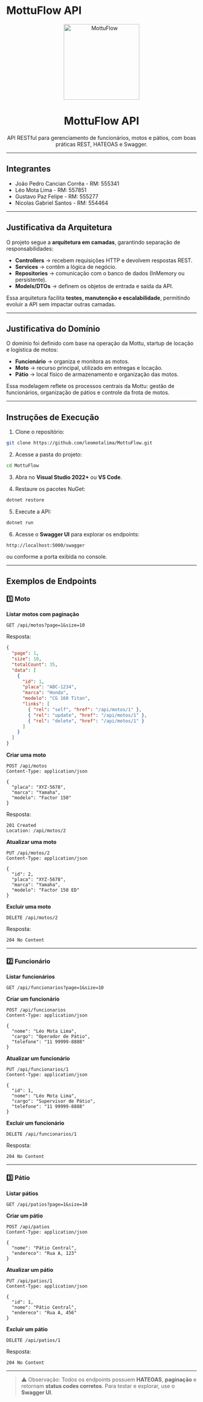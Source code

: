 # MottuFlow API

<div align="center">
  <img src="https://github.com/leomotalima/MottuFlow/blob/main/Assets/logo.png?raw=true" alt="MottuFlow" width="200"/>
  <h1>MottuFlow API</h1>
  <p>API RESTful para gerenciamento de funcionários, motos e pátios, com boas práticas REST, HATEOAS e Swagger.</p>
</div>

---

## Integrantes
- João Pedro Cancian Corrêa - RM: 555341  
- Léo Mota Lima - RM: 557851  
- Gustavo Paz Felipe - RM: 555277  
- Nicolas Gabriel Santos - RM: 554464  

---

## Justificativa da Arquitetura
O projeto segue a **arquitetura em camadas**, garantindo separação de responsabilidades:

- **Controllers** → recebem requisições HTTP e devolvem respostas REST.  
- **Services** → contêm a lógica de negócio.  
- **Repositories** → comunicação com o banco de dados (InMemory ou persistente).  
- **Models/DTOs** → definem os objetos de entrada e saída da API.  

Essa arquitetura facilita **testes, manutenção e escalabilidade**, permitindo evoluir a API sem impactar outras camadas.

---

## Justificativa do Domínio
O domínio foi definido com base na operação da Mottu, startup de locação e logística de motos:

- **Funcionário** → organiza e monitora as motos.  
- **Moto** → recurso principal, utilizado em entregas e locação.  
- **Pátio** → local físico de armazenamento e organização das motos.  

Essa modelagem reflete os processos centrais da Mottu: gestão de funcionários, organização de pátios e controle da frota de motos.

---

## Instruções de Execução

1. Clone o repositório:
```bash
git clone https://github.com/leomotalima/MottuFlow.git
```

2. Acesse a pasta do projeto:
```bash
cd MottuFlow
```

3. Abra no **Visual Studio 2022+** ou **VS Code**.

4. Restaure os pacotes NuGet:
```bash
dotnet restore
```

5. Execute a API:
```bash
dotnet run
```

6. Acesse o **Swagger UI** para explorar os endpoints:
```
http://localhost:5000/swagger
```
ou conforme a porta exibida no console.

---

## Exemplos de Endpoints

### 1️⃣ Moto

**Listar motos com paginação**
```
GET /api/motos?page=1&size=10
```
Resposta:
```json
{
  "page": 1,
  "size": 10,
  "totalCount": 35,
  "data": [
    {
      "id": 1,
      "placa": "ABC-1234",
      "marca": "Honda",
      "modelo": "CG 160 Titan",
      "links": [
        { "rel": "self", "href": "/api/motos/1" },
        { "rel": "update", "href": "/api/motos/1" },
        { "rel": "delete", "href": "/api/motos/1" }
      ]
    }
  ]
}
```

**Criar uma moto**
```
POST /api/motos
Content-Type: application/json

{
  "placa": "XYZ-5678",
  "marca": "Yamaha",
  "modelo": "Factor 150"
}
```
Resposta:
```
201 Created
Location: /api/motos/2
```

**Atualizar uma moto**
```
PUT /api/motos/2
Content-Type: application/json

{
  "id": 2,
  "placa": "XYZ-5678",
  "marca": "Yamaha",
  "modelo": "Factor 150 ED"
}
```

**Excluir uma moto**
```
DELETE /api/motos/2
```
Resposta:
```
204 No Content
```

---

### 2️⃣ Funcionário

**Listar funcionários**
```
GET /api/funcionarios?page=1&size=10
```

**Criar um funcionário**
```
POST /api/funcionarios
Content-Type: application/json

{
  "nome": "Léo Mota Lima",
  "cargo": "Operador de Pátio",
  "telefone": "11 99999-8888"
}
```

**Atualizar um funcionário**
```
PUT /api/funcionarios/1
Content-Type: application/json

{
  "id": 1,
  "nome": "Léo Mota Lima",
  "cargo": "Supervisor de Pátio",
  "telefone": "11 99999-8888"
}
```

**Excluir um funcionário**
```
DELETE /api/funcionarios/1
```
Resposta:
```
204 No Content
```

---

### 3️⃣ Pátio

**Listar pátios**
```
GET /api/patios?page=1&size=10
```

**Criar um pátio**
```
POST /api/patios
Content-Type: application/json

{
  "nome": "Pátio Central",
  "endereco": "Rua A, 123"
}
```

**Atualizar um pátio**
```
PUT /api/patios/1
Content-Type: application/json

{
  "id": 1,
  "nome": "Pátio Central",
  "endereco": "Rua A, 456"
}
```

**Excluir um pátio**
```
DELETE /api/patios/1
```
Resposta:
```
204 No Content
```

---

> ⚠️ Observação: Todos os endpoints possuem **HATEOAS**, **paginação** e retornam **status codes corretos**. Para testar e explorar, use o **Swagger UI**.

